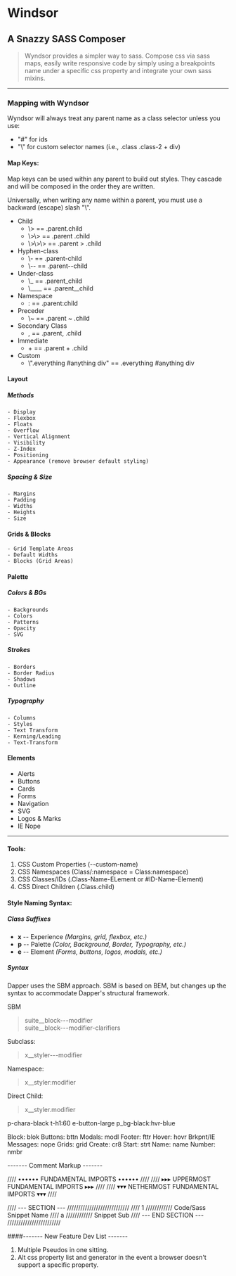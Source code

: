 # Windsor
## A Snazzy SASS Composer
> Wyndsor provides a simpler way to sass. Compose css via sass maps, easily write responsive code by simply using a breakpoints name under a specific css property and integrate your own sass mixins.

<hr>

### Mapping with Wyndsor
Wyndsor will always treat any parent name as a class selector unless you use:
- "#" for ids
- "\\\" for custom selector names (i.e., .class .class-2 + div)

#### Map Keys:
Map keys can be used within any parent to build out styles. They cascade and will be composed in the order they are written.

Universally, when writing any name within a parent, you must use a backward (escape) slash "\\".
- Child
  - \\> == .parent.child
  - \\>\\> == .parent .child
  - \\>\\>\\> == .parent > .child
- Hyphen-class
  - \\- == .parent-child
  - \\-- == .parent--child
- Under-class
  - \\_ == .parent_child
  - \\____ == .parent_\_child
- Namespace
  - \: == .parent\:child
- Preceder
  - \\~ == .parent ~ .child
- Secondary Class
  - \, == .parent, .child
- Immediate
  - \+ == .parent + .child
- Custom
  - \\\".everything #anything div" == .everything #anything div


#### Layout
  ##### Methods
    - Display
    - Flexbox
    - Floats
    - Overflow
    - Vertical Alignment
    - Visibility
    - Z-Index
    - Positioning
    - Appearance (remove browser default styling)
  ##### Spacing & Size
    - Margins
    - Padding
    - Widths
    - Heights
    - Size
  #### Grids & Blocks
    - Grid Template Areas
    - Default Widths
    - Blocks (Grid Areas)
#### Palette
  ##### Colors & BGs
    - Backgrounds
    - Colors
    - Patterns
    - Opacity
    - SVG
  ##### Strokes
    - Borders
    - Border Radius
    - Shadows
    - Outline
  ##### Typography
    - Columns
    - Styles
    - Text Transform
    - Kerning/Leading
    - Text-Transform

#### Elements
  - Alerts
  - Buttons
  - Cards
  - Forms
  - Navigation
  - SVG
  - Logos & Marks
  - IE Nope
<hr>

#### Tools:
  1. CSS Custom Properties (--custom-name)
  2. CSS Namespaces (Class/:namespace = Class:namespace)
  3. CSS Classes/IDs (.Class-Name-ELement or #ID-Name-Element)
  4. CSS Direct Children (.Class.child)

#### Style Naming Syntax:
##### Class Suffixes
  - **x** -- Experience _(Margins, grid, flexbox, etc.)_
  - **p** -- Palette _(Color, Background, Border, Typography, etc.)_
  - **e** -- Element _(Forms, buttons, logos, modals, etc.)_

##### Syntax

Dapper uses the SBM approach. SBM is based on BEM, but changes up the syntax to accommodate Dapper's structural framework.

SBM
  > suite__block---modifier</br>
  > suite__block---modifier-clarifiers

  Subclass:
  > x__styler---modifier

  Namespace:
  > x__styler:modifier

  Direct Child:
  > x__styler.modifier


  p-chara-black
  t-h1:60
  e-button-large p_bg-black:hvr-blue

  Block: blok
  Buttons: bttn
	Modals: modl
	Footer: fttr
	Hover: hovr
	Brkpnt/IE Messages: nope
  Grids: grid
  Create: cr8
  Start: strt
  Name: name
  Number: nmbr

------- Comment Markup -------

//// •••••• FUNDAMENTAL IMPORTS •••••• ////
//// ▸▸▸ UPPERMOST FUNDAMENTAL IMPORTS ▸▸▸ ////
//// ▾▾▾ NETHERMOST FUNDAMENTAL IMPORTS ▾▾▾ ////

//// --- SECTION --- ////////////////////////////
  //// 1 //////////// Code/Sass Snippet Name
    //// a //////////// Snippet Sub
//// --- END SECTION --- ////////////////////////


####------- New Feature Dev List -------

1. Multiple Pseudos in one sitting.
2. Alt css property list and generator in the event a browser doesn't support a specific property.
